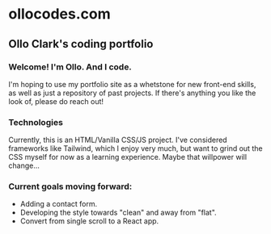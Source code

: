 # ollocodes.com

## Ollo Clark's coding portfolio

### Welcome! I'm Ollo. And I code.

I'm hoping to use my portfolio site as a whetstone for new front-end skills, as well as just a repository of past projects. If there's anything you like the look of, please do reach out!

### Technologies

Currently, this is an HTML/Vanilla CSS/JS project. I've considered frameworks like Tailwind, which I enjoy very much, but want to grind out the CSS myself for now as a learning experience. Maybe that willpower will change...

### Current goals moving forward:

* Adding a contact form.
* Developing the style towards "clean" and away from "flat".
* Convert from single scroll to a React app.